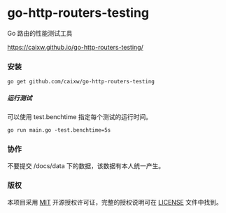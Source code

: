 go-http-routers-testing
======

Go 路由的性能测试工具

https://caixw.github.io/go-http-routers-testing/



### 安装

```shell
go get github.com/caixw/go-http-routers-testing
```

##### 运行测试

可以使用 test.benchtime 指定每个测试的运行时间。
```shell
go run main.go -test.benchtime=5s
```



### 协作

不要提交 /docs/data 下的数据，该数据有本人统一产生。



### 版权

本项目采用 [MIT](https://opensource.org/licenses/MIT) 开源授权许可证，完整的授权说明可在 [LICENSE](LICENSE) 文件中找到。
